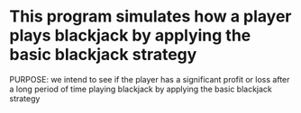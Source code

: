 # This program simulates how a player plays blackjack by applying the basic blackjack strategy

PURPOSE: we intend to see if the player has a significant profit or loss after a long period of time playing blackjack
by applying the basic blackjack strategy
